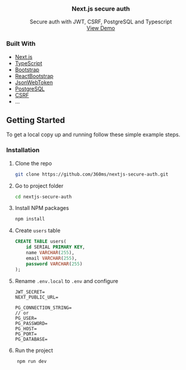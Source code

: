 <br />
<p align="center">
  <h3 align="center">Next.js secure auth</h3>
  <p align="center">
    Secure auth with JWT, CSRF, PostgreSQL and Typescript
    <br />
    <a href="https://nextjs-secure-auth.vercel.app">View Demo</a>
  </p>
</p>

### Built With

-   [Next.js](https://nextjs.org)
-   [TypeScript](https://www.typescriptlang.org)
-   [Bootstrap](https://getbootstrap.com)
-   [ReactBootstrap](https://react-bootstrap.github.io)
-   [JsonWebToken](https://jwt.io)
-   [PostgreSQL](https://www.postgresql.org)
-   [CSRF](https://www.npmjs.com/package/csrf)
-   ...

## Getting Started

To get a local copy up and running follow these simple example steps.
<br />

### Installation

1. Clone the repo

    ```sh
    git clone https://github.com/360ms/nextjs-secure-auth.git
    ```

2. Go to project folder

    ```sh
    cd nextjs-secure-auth
    ```

3. Install NPM packages

    ```sh
    npm install
    ```

4. Create `users` table

    ```sql
    CREATE TABLE users(
    	id SERIAL PRIMARY KEY,
    	name VARCHAR(255),
    	email VARCHAR(255),
    	password VARCHAR(255)
    );
    ```

5. Rename `.env.local` to `.env` and configure

    ```JS
    JWT_SECRET=
    NEXT_PUBLIC_URL=

    PG_CONNECTION_STRING=
    // or
    PG_USER=
    PG_PASSWORD=
    PG_HOST=
    PG_PORT=
    PG_DATABASE=
    ```

6. Run the project

```sh
    npm run dev
```
